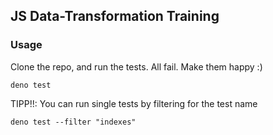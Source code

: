 ## JS Data-Transformation Training

### Usage

Clone the repo, and run the tests. All fail. Make them happy :)

```
deno test
```

TIPP!!: You can run single tests by filtering for the test name

```
deno test --filter "indexes"
```
